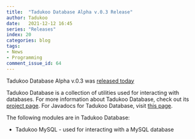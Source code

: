 ```yaml
---
title:  "Tadukoo Database Alpha v.0.3 Release"
author: Tadukoo
date:   2021-12-12 16:45
series: "Releases"
index: 20
categories: blog
tags: 
- News
- Programming
comment_issue_id: 64
---
```

Tadukoo Database Alpha v.0.3 was [released today](https://github.com/Tadukooverse/TadukooDatabase/releases/tag/v.0.3-Alpha)

Tadukoo Database is a collection of utilities used for interacting with databases. For more information about Tadukoo Database, check out its [project page](/projects/TadukooDatabase.html). For 
Javadocs for Tadukoo Database, visit [this page](/docs/TadukooDatabase/current/index.html).

The following modules are in Tadukoo Database:
- Tadukoo MySQL - used for interacting with a MySQL database
